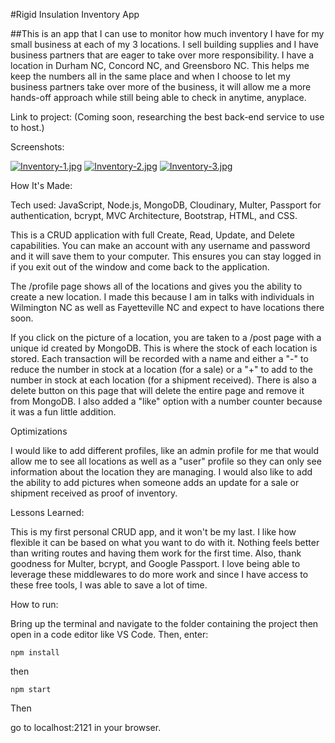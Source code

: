 #Rigid Insulation Inventory App

##This is an app that I can use to monitor how much inventory I have for my small business at each of my 3 locations. I sell building supplies and I have business partners that are eager to take over more responsibility. I have a location in Durham NC, Concord NC, and Greensboro NC. This helps me keep the numbers all in the same place and when I choose to let my business partners take over more of the business, it will allow me a more hands-off approach while still being able to check in anytime, anyplace.


Link to project: (Coming soon, researching the best back-end service to use to host.)

Screenshots:

[![Inventory-1.jpg](https://i.postimg.cc/KvP6Ky1J/Inventory-1.jpg)](https://postimg.cc/XpvHhmcC)
[![Inventory-2.jpg](https://i.postimg.cc/K8QCNrrT/Inventory-2.jpg)](https://postimg.cc/LJYy4PW4)
[![Inventory-3.jpg](https://i.postimg.cc/vZGpfS9M/Inventory-3.jpg)](https://postimg.cc/mt6XGj86)

How It's Made:

Tech used: JavaScript, Node.js, MongoDB, Cloudinary, Multer, Passport for authentication, bcrypt, MVC Architecture, Bootstrap, HTML, and CSS.

This is a CRUD application with full Create, Read, Update, and Delete capabilities. You can make an account with any username and password and it will save them to your computer. This ensures you can stay logged in if you exit out of the window and come back to the application.

The /profile page shows all of the locations and gives you the ability to create a new location. I made this because I am in talks with individuals in Wilmington NC as well as Fayetteville NC and expect to have locations there soon.

If you click on the picture of a location, you are taken to a /post page with a unique id created by MongoDB. This is where the stock of each location is stored. Each transaction will be recorded with a name and either a "-" to reduce the number in stock at a location (for a sale) or a "+" to add to the number in stock at each location (for a shipment received). There is also a delete button on this page that will delete the entire page and remove it from MongoDB. I also added a "like" option with a number counter because it was a fun little addition.

Optimizations

I would like to add different profiles, like an admin profile for me that would allow me to see all locations as well as a "user" profile so they can only see information about the location they are managing. I would also like to add the ability to add pictures when someone adds an update for a sale or shipment received as proof of inventory.

Lessons Learned:

This is my first personal CRUD app, and it won't be my last. I like how flexible it can be based on what you want to do with it. Nothing feels better than writing routes and having them work for the first time. Also, thank goodness for Multer, bcrypt, and Google Passport. I love being able to leverage these middlewares to do more work and since I have access to these free tools, I was able to save a lot of time.

How to run:

Bring up the terminal and navigate to the folder containing the project then open in a code editor like VS Code. Then, enter:

`npm install`

then

`npm start`

Then

go to localhost:2121 in your browser.
